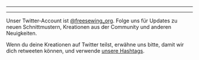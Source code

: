 - - -
- - -

Unser Twitter-Account ist [@freesewing_org](https://twitter.com/freesewing_org). Folge uns für Updates zu neuen Schnittmustern, Kreationen aus der Community und anderen Neuigkeiten.

Wenn du deine Kreationen auf Twitter teilst, erwähne uns bitte, damit wir dich retweeten können, und verwende [unsere Hashtags](/community/hashtags/).

